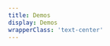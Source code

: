 ```yaml
---
title: Demos
display: Demos
wrapperClass: 'text-center'
---
```


<!-- @layout-full-width -->

<ListDemos />
